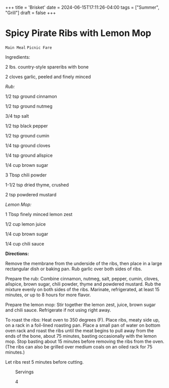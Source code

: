 +++
title = 'Brisket'
date = 2024-06-15T17:11:26-04:00
tags = ["Summer", "Grill"]
draft = false
+++
# Spicy Pirate Ribs with Lemon Mop

`Main Meal` `Picnic Fare`

Ingredients: 

2 lbs. country-style spareribs with bone

2 cloves garlic, peeled and finely minced

_Rub:_

1/2 tsp ground cinnamon

1/2 tsp ground nutmeg

3/4 tsp salt

1/2 tsp black pepper

1/2 tsp ground cumin

1/4 tsp ground cloves

1/4 tsp ground allspice

1/4 cup brown sugar

3 Tbsp chili powder

1-1/2 tsp dried thyme, crushed

2 tsp powdered mustard

_Lemon Mop:_

1 Tbsp finely minced lemon zest

1/2 cup lemon juice

1/4 cup brown sugar

1/4 cup chili sauce

**Directions:**

Remove the membrane from the underside of the ribs, then place in a large rectangular dish or baking pan. Rub garlic over both sides of ribs.

Prepare the rub: Combine cinnamon, nutmeg, salt, pepper, cumin, cloves, allspice, brown sugar, chili powder, thyme and powdered mustard. Rub the mixture evenly on both sides of the ribs. Marinate, refrigerated, at least 15 minutes, or up to 8 hours for more flavor.

Prepare the lemon mop: Stir together the lemon zest, juice, brown sugar and chili sauce. Refrigerate if not using right away.

To roast the ribs: Heat oven to 350 degrees (F). Place ribs, meaty side up, on a rack in a foil-lined roasting pan. Place a small pan of water on bottom oven rack and roast the ribs until the meat begins to pull away from the ends of the bone, about 75 minutes, basting occasionally with the lemon mop. Stop basting about 15 minutes before removing the ribs from the oven. (The ribs can also be grilled over medium coals on an oiled rack for 75 minutes.)

Let ribs rest 5 minutes before cutting.      

        Servings       

         4      
